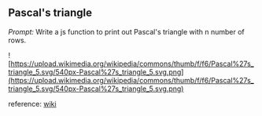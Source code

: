 ## Pascal's triangle

*Prompt:* Write a js function to print out Pascal's triangle with n number of rows.

![https://upload.wikimedia.org/wikipedia/commons/thumb/f/f6/Pascal%27s_triangle_5.svg/540px-Pascal%27s_triangle_5.svg.png](https://upload.wikimedia.org/wikipedia/commons/thumb/f/f6/Pascal%27s_triangle_5.svg/540px-Pascal%27s_triangle_5.svg.png)

reference:
[wiki](https://en.wikipedia.org/wiki/Pascal%27s_triangle)

